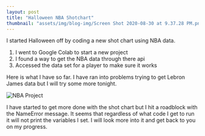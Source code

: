 ```yaml
---
layout: post
title: "Halloween NBA Shotchart"
thumbnail: "assets/img/blog-img/Screen Shot 2020-08-30 at 9.37.28 PM.png"
---
```


I started Halloween off by coding a new shot chart using NBA data. 

1. I went to Google Colab to start a new project 
2. I found a way to get the NBA data through there api
3. Accessed the data set for a player to make sure it works 

Here is what I have so far.  I have ran into problems trying to get Lebron James data but I will try some more tonight. 

![NBA Project]({{site.url}}{{site.baseurl}}/assets/img/blog-img/Screen%20Shot%202020-11-01%20at%203.27.29%20PM.png?raw=true)

I have started to get more done with the shot chart but I hit a roadblock with the NameError message.  It seems that regardless of what code I get to run it will not print the variables I set.  I will look more into it and get back to you on my progress. 

